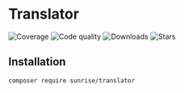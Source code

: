 # Translator

![Coverage](https://img.shields.io/scrutinizer/coverage/g/sunrise-php/translator?style=social)
![Code quality](https://img.shields.io/scrutinizer/quality/g/sunrise-php/translator?style=social)
![Downloads](https://img.shields.io/packagist/dt/sunrise/translator?style=social)
![Stars](https://img.shields.io/github/stars/sunrise-php/translator?style=social)

## Installation

```bash
composer require sunrise/translator
```
